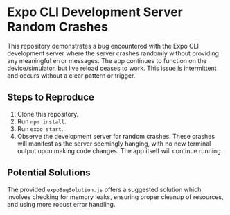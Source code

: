 # Expo CLI Development Server Random Crashes

This repository demonstrates a bug encountered with the Expo CLI development server where the server crashes randomly without providing any meaningful error messages. The app continues to function on the device/simulator, but live reload ceases to work. This issue is intermittent and occurs without a clear pattern or trigger.

## Steps to Reproduce

1. Clone this repository.
2. Run `npm install`.
3. Run `expo start`.
4. Observe the development server for random crashes.  These crashes will manifest as the server seemingly hanging, with no new terminal output upon making code changes.  The app itself will continue running.

## Potential Solutions

The provided `expoBugSolution.js` offers a suggested solution which involves checking for memory leaks, ensuring proper cleanup of resources, and using more robust error handling.
